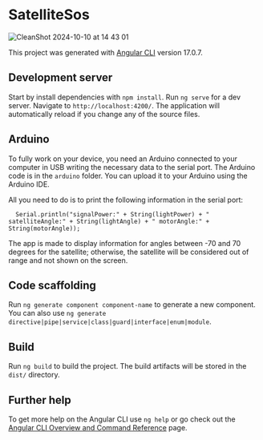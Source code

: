 # SatelliteSos

![CleanShot 2024-10-10 at 14 43 01](https://github.com/user-attachments/assets/5de91f54-883d-4832-8b76-ad9956754d8c)


This project was generated with [Angular CLI](https://github.com/angular/angular-cli) version 17.0.7.

## Development server

Start by install dependencies with `npm install`.
Run `ng serve` for a dev server. Navigate to `http://localhost:4200/`. The application will automatically reload if you change any of the source files.

## Arduino
To fully work on your device, you need an Arduino connected to your computer in USB writing the necessary data to the serial port. The Arduino code is in the `arduino` folder. You can upload it to your Arduino using the Arduino IDE.

All you need to do is to print the following information in the serial port:
```
  Serial.println("signalPower:" + String(lightPower) + " satelliteAngle:" + String(lightAngle) + " motorAngle:" + String(motorAngle));
```

The app is made to display information for angles between -70 and 70 degrees for the satellite; otherwise, the satellite will be considered out of range and not shown on the screen.

## Code scaffolding

Run `ng generate component component-name` to generate a new component. You can also use `ng generate directive|pipe|service|class|guard|interface|enum|module`.

## Build

Run `ng build` to build the project. The build artifacts will be stored in the `dist/` directory.

## Further help

To get more help on the Angular CLI use `ng help` or go check out the [Angular CLI Overview and Command Reference](https://angular.io/cli) page.
